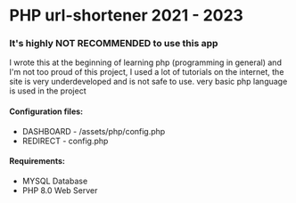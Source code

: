 # PHP url-shortener 2021 - 2023
### It's highly NOT RECOMMENDED to use this app

I wrote this at the beginning of learning php (programming in general) and I'm not too proud of this project, I used a lot of tutorials on the internet, the site is very underdeveloped and is not safe to use. very basic php language is used in the project


#### Configuration files: 
- DASHBOARD - /assets/php/config.php
- REDIRECT - config.php

#### Requirements:
- MYSQL Database
- PHP 8.0 Web Server
